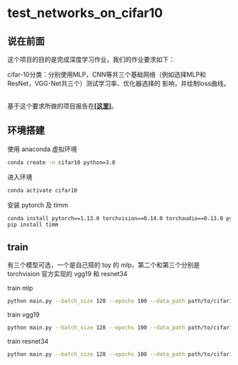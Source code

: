 # test_networks_on_cifar10

## 说在前面
这个项目的目的是完成深度学习作业，我们的作业要求如下：

cifar-10分类：分别使用MLP，CNN等共三个基础网络（例如选择MLP和ResNet，VGG-Net共三个）测试学习率、优化器选择的 影响，并绘制loss曲线。<br><br>

基于这个要求所做的项目报告在[**[这里]**](实验报告.md)。

## 环境搭建
使用 anaconda 虚拟环境
```bash
conda create -n cifar10 python=3.8
```
进入环境
```bash
conda activate cifar10
```
安装 pytorch 及 timm
```bash
conda install pytorch==1.13.0 torchvision==0.14.0 torchaudio==0.13.0 pytorch-cuda=11.7 -c pytorch -c nvidia
pip install timm
```

## train
有三个模型可选，一个是自己搭的 toy 的 mlp，第二个和第三个分别是 torchvision 官方实现的 vgg19 和 resnet34

train mlp
```bash
python main.py --batch_size 128 --epochs 100 --data_path path/to/cifar10 --model mlp --opt sgd --lr 5e-4
```
train vgg19
```bash
python main.py --batch_size 128 --epochs 100 --data_path path/to/cifar10 --model vgg19 --opt sgd --lr 5e-4
```
train resnet34
```bash
python main.py --batch_size 128 --epochs 100 --data_path path/to/cifar10 --model resnet34 --opt sgd --lr 5e-4
```
